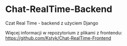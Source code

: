 # Chat-RealTime-Backend
Czat Real Time - backend z użyciem Django

Więcej informacji w repozytorium z plikami z frontendu: https://github.com/Kstyk/Chat-RealTime-Frontend
